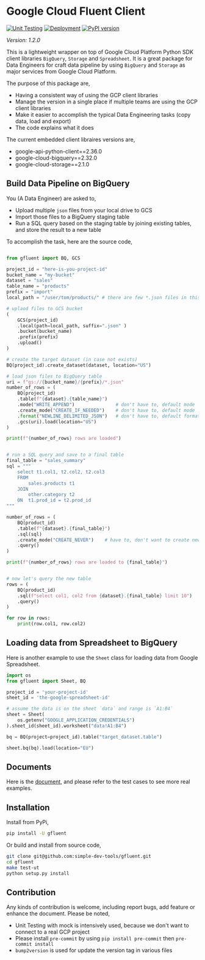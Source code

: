 # Google Cloud Fluent Client

[![Unit Testing](https://github.com/simple-dev-tools/gfluent/actions/workflows/ut.yml/badge.svg)](https://github.com/simple-dev-tools/gfluent/actions/workflows/ut.yml)
[![Deployment](https://github.com/simple-dev-tools/gfluent/actions/workflows/deployment.yml/badge.svg)](https://github.com/simple-dev-tools/gfluent/actions/workflows/deployment.yml)
[![PyPI version](https://badge.fury.io/py/gfluent.svg)](https://badge.fury.io/py/gfluent)

*Version: 1.2.0*

This is a lightweight wrapper on top of Google Cloud Platform Python SDK client libraries `BigQuery`,
`Storage` and `Spreadsheet`. It is a great package for Data Engineers for craft data pipeline by using
`BigQuery` and `Storage` as major services from Google Cloud Platform.

The purpose of this package are,

- Having a consistent way of using the GCP client libraries
- Manage the version in a single place if multiple teams are using the GCP client libraries
- Make it easier to accomplish the typical Data Engineering tasks (copy data, load and export)
- The code explains what it does


The current embedded client libraires versions are,

- google-api-python-client==2.36.0
- google-cloud-bigquery==2.32.0
- google-cloud-storage==2.1.0

## Build Data Pipeline on BigQuery

You (A Data Engineer) are asked to,

- Upload multiple `json` files from your local drive to GCS
- Import those files to a BigQuery staging table
- Run a SQL query based on the staging table by joining existing tables, and store the result
to a new table


To accomplish the task, here are the source code,

```python

from gfluent import BQ, GCS

project_id = "here-is-you-project-id"
bucket_name = "my-bucket"
dataset = "sales"
table_name = "products"
prefix = "import"
local_path = "/user/tom/products/" # there are few *.json files in this directory

# uplaod files to GCS bucket
(
    GCS(project_id)
    .local(path=local_path, suffix=".json" )
    .bucket(bucket_name)
    .prefix(prefix)
    .upload()
)

# create the target dataset (in case not exists)
BQ(project_id).create_dataset(dataset, location="US")

# load json files to BigQuery table
uri = f"gs://{bucket_name}/{prefix}/*.json"
number_of_rows = (
    BQ(project_id)
    .table(f"{dataset}.{table_name}")
    .mode("WRITE_APPEND")               # don't have to, default mode
    .create_mode("CREATE_IF_NEEDED")    # don't have to, default mode
    .format("NEWLINE_DELIMITED_JSON")   # don't have to, default format
    .gcs(uri).load(location="US")
)

print(f"{number_of_rows} rows are loaded")


# run a SQL query and save to a final table
final_table = "sales_summary"
sql = """
    select t1.col1, t2.col2, t2.col3
    FROM
        sales.products t1
    JOIN
        other.category t2
    ON  t1.prod_id = t2.prod_id
"""

number_of_rows = (
    BQ(product_id)
    .table(f"{dataset}.{final_table}")
    .sql(sql)
    .create_mode("CREATE_NEVER")    # have to, don't want to create new table
    .query()
)

print(f"{number_of_rows} rows are loaded to {final_table}")


# now let's query the new table
rows = (
    BQ(product_id)
    .sql(f"select col1, col2 from {dataset}.{final_table} limit 10")
    .query()
)

for row in rows:
    print(row.col1, row.col2)
```

## Loading data from Spreadsheet to BigQuery

Here is another example to use the `Sheet` class for loading data from Google Spreadsheet.

```python
import os
from gfluent import Sheet, BQ

project_id = 'your-project-id'
sheet_id = 'the-google-spreadsheet-id'

# assume the data is on the sheet `data` and range is `A1:B4`
sheet = Sheet(
    os.getenv("GOOGLE_APPLICATION_CREDENTIALS")
).sheet_id(sheet_id).worksheet("data!A1:B4")

bq = BQ(project=project_id).table("target_dataset.table")

sheet.bq(bq).load(location="EU")
```

## Documents

Here is the [document](https://gfluent.readthedocs.io/en/latest/#), and please refer to the test
cases to see more real examples.


## Installation

Install from PyPi,

```bash
pip install -U gfluent
```

Or build and install from source code,

```bash
git clone git@github.com:simple-dev-tools/gfluent.git
cd gfluent
make test-ut
python setup.py install
```


## Contribution

Any kinds of contribution is welcome, including report bugs, add feature or enhance the document. Please
be noted,

- Unit Testing with mock is intensively used, because we don't want to connect to a real GCP project
- Please install `pre-commit` by using `pip install pre-commit` then `pre-commit install`
- `bump2version` is used for update the version tag in various files
